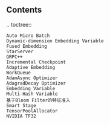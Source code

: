Contents
--------

.. toctree::

    Auto Micro Batch
    Dynamic-dimension Embedding Variable
    Fused Embedding
    StarServer
    GRPC++
    Incremental Checkpoint
    Adaptive Embedding
    WorkQueue
    AdamAsync Optimizer
    AdagradDecay Optimizer
    Embedding Variable
    Multi-Hash Variable
    基于Bloom Filter的特征准入
    Smart Stage
    TensorPoolAllocator
    NVIDIA TF32